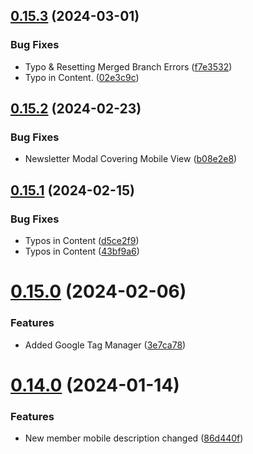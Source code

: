 ## [0.15.3](https://github.com/Prathamesh-Shanbhag/Thrive-Physiotherapy/compare/v0.15.2...v0.15.3) (2024-03-01)


### Bug Fixes

* Typo & Resetting Merged Branch Errors ([f7e3532](https://github.com/Prathamesh-Shanbhag/Thrive-Physiotherapy/commit/f7e35320dcb107f784c33a7b22a4832c4955bbdf))
* Typo in Content. ([02e3c9c](https://github.com/Prathamesh-Shanbhag/Thrive-Physiotherapy/commit/02e3c9c6d557abdd236e2d2014381fe31366ad8d))



## [0.15.2](https://github.com/Prathamesh-Shanbhag/Thrive-Physiotherapy/compare/v0.15.1...v0.15.2) (2024-02-23)


### Bug Fixes

* Newsletter Modal Covering Mobile View ([b08e2e8](https://github.com/Prathamesh-Shanbhag/Thrive-Physiotherapy/commit/b08e2e861ac6f7385cf65269a78524dac32cfb68))



## [0.15.1](https://github.com/Prathamesh-Shanbhag/Thrive-Physiotherapy/compare/v0.15.0...v0.15.1) (2024-02-15)


### Bug Fixes

* Typos in Content ([d5ce2f9](https://github.com/Prathamesh-Shanbhag/Thrive-Physiotherapy/commit/d5ce2f94c610103428610456461e7c75e282ad3c))
* Typos in Content ([43bf9a6](https://github.com/Prathamesh-Shanbhag/Thrive-Physiotherapy/commit/43bf9a67b4b8d42c2cbe5297e1715924e3264d83))



# [0.15.0](https://github.com/Prathamesh-Shanbhag/Thrive-Physiotherapy/compare/v0.14.0...v0.15.0) (2024-02-06)


### Features

* Added Google Tag Manager ([3e7ca78](https://github.com/Prathamesh-Shanbhag/Thrive-Physiotherapy/commit/3e7ca78649a78165e80ddc3d380a19f98e660568))



# [0.14.0](https://github.com/Prathamesh-Shanbhag/Thrive-Physiotherapy/compare/v0.13.0...v0.14.0) (2024-01-14)


### Features

* New member mobile description changed ([86d440f](https://github.com/Prathamesh-Shanbhag/Thrive-Physiotherapy/commit/86d440f5fb5e14985a0dd4ae27385a6583b7b0f4))



